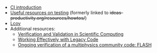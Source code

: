 <!-- testing-a -->
  * [CI introduction](https://docs.gitlab.com/ee/ci/introduction/)
  * [Useful resources on testing](https://bssw.io/items?topic=testing) (formerly linked to ~~ideas-productivity.org/resources/howtos/~~)
  * [Lcov](http://ltp.sourceforge.net/coverage/lcov.php)
  * Additional resources:
    * [Verification and Validation in Scientific Computing](https://doi.org/10.1017/CBO9780511760396)
    * [Working Effectively with Legacy Code](https://isbndb.com/book/9780131177055)
    * [Ongoing verification of a multiphysics community code: FLASH](https://doi.org/10.1002/spe.2220)
